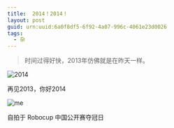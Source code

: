 ```yaml
---
title:  2014！2014！
layout: post
guid: urn:uuid:6a0f8df5-6f92-4a07-996c-4061e23d0026
tags:
  - 杂
---
```


>时间过得好快，2013年仿佛就是在昨天一样。

![2014](http://pic.yupoo.com/yichenluan/DqCzuK7r/IucKr.png)

再见2013，你好2014

![me](http://pic.yupoo.com/yichenluan/DqCxYZWt/fYnYv.jpg)

自拍于 Robocup 中国公开赛夺冠日